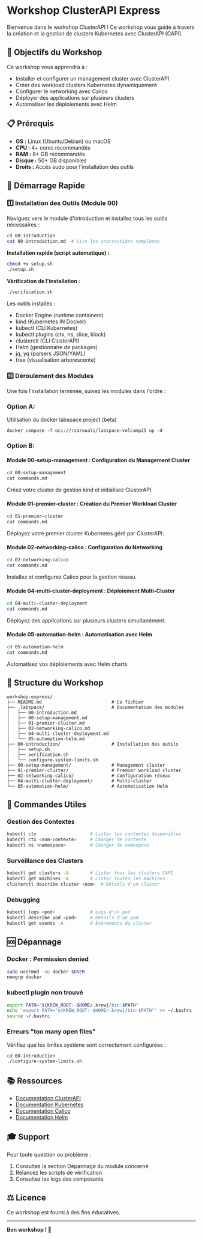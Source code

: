 # Workshop ClusterAPI Express

Bienvenue dans le workshop ClusterAPI ! Ce workshop vous guide à travers la création et la gestion de clusters Kubernetes avec ClusterAPI (CAPI).

## 🎯 Objectifs du Workshop

Ce workshop vous apprendra à :
- Installer et configurer un management cluster avec ClusterAPI
- Créer des workload clusters Kubernetes dynamiquement
- Configurer le networking avec Calico
- Déployer des applications sur plusieurs clusters
- Automatiser les déploiements avec Helm

## 📋 Prérequis

- **OS :** Linux (Ubuntu/Debian) ou macOS
- **CPU :** 4+ cores recommandés
- **RAM :** 8+ GB recommandés
- **Disque :** 50+ GB disponibles
- **Droits :** Accès sudo pour l'installation des outils

## 🚀 Démarrage Rapide

### 1️⃣ Installation des Outils (Module 00)

Naviguez vers le module d'introduction et installez tous les outils nécessaires :

```bash
cd 00-introduction
cat 00-introduction.md  # Lire les instructions complètes
```

**Installation rapide (script automatique) :**
```bash
chmod +x setup.sh
./setup.sh
```

**Vérification de l'installation :**
```bash
./verification.sh
```

Les outils installés :
- Docker Engine (runtime containers)
- kind (Kubernetes IN Docker)
- kubectl (CLI Kubernetes)
- kubectl plugins (ctx, ns, slice, klock)
- clusterctl (CLI ClusterAPI)
- Helm (gestionnaire de packages)
- jq, yq (parsers JSON/YAML)
- tree (visualisation arborescente)

### 2️⃣ Déroulement des Modules

Une fois l'installation terminée, suivez les modules dans l'ordre :

### Option A:
Utilisation du docker labspace project (beta)

```
docker compose -f oci://rzarouali/labspace-volcamp25 up -d
```

### Option B:
#### **Module 00-setup-management** : Configuration du Management Cluster
```bash
cd 00-setup-management
cat commands.md
```
Créez votre cluster de gestion kind et initialisez ClusterAPI.

#### **Module 01-premier-cluster** : Création du Premier Workload Cluster
```bash
cd 01-premier-cluster
cat commands.md
```
Déployez votre premier cluster Kubernetes géré par ClusterAPI.

#### **Module 02-networking-calico** : Configuration du Networking
```bash
cd 02-networking-calico
cat commands.md
```
Installez et configurez Calico pour la gestion réseau.

#### **Module 04-multi-cluster-deployment** : Déploiement Multi-Cluster
```bash
cd 04-multi-cluster-deployment
cat commands.md
```
Déployez des applications sur plusieurs clusters simultanément.

#### **Module 05-automation-helm** : Automatisation avec Helm
```bash
cd 05-automation-helm
cat commands.md
```
Automatisez vos déploiements avec Helm charts.

## 📁 Structure du Workshop

```
workshop-express/
├── README.md                          # Ce fichier
├── .labspace/                         # Documentation des modules
│   ├── 00-introduction.md
│   ├── 00-setup-management.md
│   ├── 01-premier-cluster.md
│   ├── 02-networking-calico.md
│   ├── 04-multi-cluster-deployment.md
│   └── 05-automation-helm.md
├── 00-introduction/                   # Installation des outils
│   ├── setup.sh
│   ├── verification.sh
│   └── configure-system-limits.sh
├── 00-setup-management/               # Management cluster
├── 01-premier-cluster/                # Premier workload cluster
├── 02-networking-calico/              # Configuration réseau
├── 04-multi-cluster-deployment/       # Multi-cluster
└── 05-automation-helm/                # Automatisation Helm
```

## 🔧 Commandes Utiles

### Gestion des Contextes
```bash
kubectl ctx                    # Lister les contextes disponibles
kubectl ctx <nom-contexte>     # Changer de contexte
kubectl ns <namespace>         # Changer de namespace
```

### Surveillance des Clusters
```bash
kubectl get clusters -A        # Lister tous les clusters CAPI
kubectl get machines -A        # Lister toutes les machines
clusterctl describe cluster <nom>  # Détails d'un cluster
```

### Debugging
```bash
kubectl logs <pod>             # Logs d'un pod
kubectl describe pod <pod>     # Détails d'un pod
kubectl get events -A          # Événements du cluster
```

## 🆘 Dépannage

### Docker : Permission denied
```bash
sudo usermod -aG docker $USER
newgrp docker
```

### kubectl plugin non trouvé
```bash
export PATH="${KREW_ROOT:-$HOME/.krew}/bin:$PATH"
echo 'export PATH="${KREW_ROOT:-$HOME/.krew}/bin:$PATH"' >> ~/.bashrc
source ~/.bashrc
```

### Erreurs "too many open files"
Vérifiez que les limites système sont correctement configurées :
```bash
cd 00-introduction
./configure-system-limits.sh
```

## 📚 Ressources

- [Documentation ClusterAPI](https://cluster-api.sigs.k8s.io/)
- [Documentation Kubernetes](https://kubernetes.io/docs/)
- [Documentation Calico](https://docs.tigera.io/calico/latest/about/)
- [Documentation Helm](https://helm.sh/docs/)

## 🎓 Support

Pour toute question ou problème :
1. Consultez la section Dépannage du module concerné
2. Relancez les scripts de vérification
3. Consultez les logs des composants

## ⚖️ Licence

Ce workshop est fourni à des fins éducatives.

---

**Bon workshop ! 🚀**
